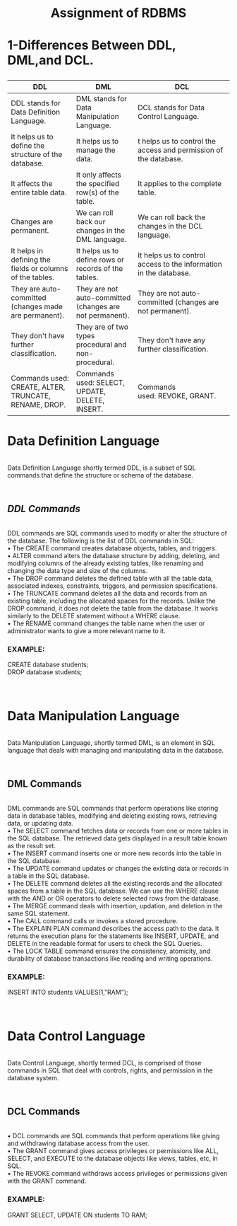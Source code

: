 # <p align="center">Assignment of RDBMS</p>
# <p align="left">1-Differences Between DDL, DML,and DCL.</p>

DDL | DML | DCL
|---|---|---|
DDL stands for Data Definition Language.|DML stands for Data Manipulation Language.|DCL stands for Data Control Language.
It helps us to define the structure of the database.|It helps us to manage the data.|t helps us to control the access and permission of the database.
It affects the entire table data.|It only affects the specified row(s) of the table.|It applies to the complete table.
Changes are permanent.|We can roll back our changes in the DML language.|We can roll back the changes in the DCL language.
It helps in defining the fields or columns of the tables.|It helps us to define rows or records of the tables.|It helps us to control access to the information in the database.
They are auto-committed (changes made are permanent).|They are not auto-committed (changes are not permanent).|They are not auto-committed (changes are not permanent). 
They don't have further classification.|They are of two types procedural and non-procedural.|They don't have any further classification.
Commands used: CREATE, ALTER, TRUNCATE, RENAME, DROP.|Commands used: SELECT, UPDATE, DELETE, INSERT.|Commands used: REVOKE, GRANT.

# Data Definition Language
</br>Data Definition Language shortly termed DDL, is a subset of SQL commands that define the structure or schema of the database. 
## *</br>DDL Commands*
</br>DDL commands are SQL commands used to modify or alter the structure of the database. The following is the list of DDL commands in SQL:
</br>•	The CREATE command creates database objects, tables, and triggers.
</br>•	ALTER command alters the database structure by adding, deleting, and modifying columns of the already existing tables, like renaming and changing the data type and size of the columns.
</br>•	The DROP command deletes the defined table with all the table data, associated indexes, constraints, triggers, and permission specifications.
</br>•	The TRUNCATE command deletes all the data and records from an existing table, including the allocated spaces for the records. Unlike the DROP command, it does not delete the table from the database. It works similarly to the DELETE statement without a WHERE clause.
</br>•	The RENAME command changes the table name when the user or administrator wants to give a more relevant name to it.
### EXAMPLE: 
CREATE database students;
</br>DROP database students;
# </br>Data Manipulation Language
</br>Data Manipulation Language, shortly termed DML, is an element in SQL language that deals with managing and manipulating data in the database.
## </br>DML Commands
</br>DML commands are SQL commands that perform operations like storing data in database tables, modifying and deleting existing rows, retrieving data, or updating data.
</br>•	The SELECT command fetches data or records from one or more tables in the SQL database. The retrieved data gets displayed in a result table known as the result set.
</br>•	The INSERT command inserts one or more new records into the table in the SQL database.
</br>•	The UPDATE command updates or changes the existing data or records in a table in the SQL database.
</br>•	The DELETE command deletes all the existing records and the allocated spaces from a table in the SQL database. We can use the WHERE clause with the AND or OR operators to delete selected rows from the database.
</br>•	The MERGE command deals with insertion, updation, and deletion in the same SQL statement.
</br>•	The CALL command calls or invokes a stored procedure.
</br>•	The EXPLAIN PLAN command describes the access path to the data. It returns the execution plans for the statements like INSERT, UPDATE, and DELETE in the readable format for users to check the SQL Queries.
</br>•	The LOCK TABLE command ensures the consistency, atomicity, and durability of database transactions like reading and writing operations.
### EXAMPLE:
INSERT INTO students VALUES(1,"RAM");
# </br>Data Control Language
</br>Data Control Language, shortly termed DCL, is comprised of those commands in SQL that deal with controls, rights, and permission in the database system.
## </br>DCL Commands 
</br>•	DCL commands are SQL commands that perform operations like giving and withdrawing database access from the user.
</br>•	The GRANT command gives access privileges or permissions like ALL, SELECT, and EXECUTE to the database objects like views, tables, etc, in SQL.
</br>•	The REVOKE command withdraws access privileges or permissions given with the GRANT command.
### EXAMPLE:
GRANT SELECT, UPDATE ON students TO RAM;

